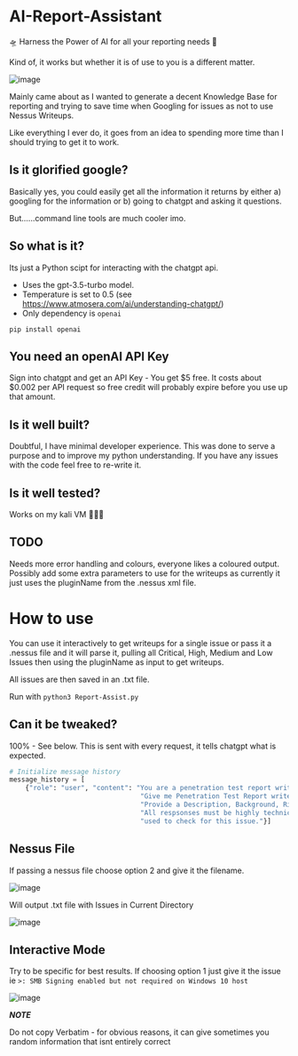 # AI-Report-Assistant
🛸 Harness the Power of AI for all your reporting needs 🚀

Kind of, it works but whether it is of use to you is a different matter.

![image](https://user-images.githubusercontent.com/130473605/231473128-7e828797-f67f-4125-ae62-7554d98c6372.png)

Mainly came about as I wanted to generate a decent Knowledge Base for reporting and trying to save time when Googling for issues as not to use Nessus Writeups.

Like everything I ever do, it goes from an idea to spending more time than I should trying to get it to work.

## Is it glorified google?

Basically yes, you could easily get all the information it returns by either a) googling for the information or b) going to chatgpt and asking it questions. 

But......command line tools are much cooler imo. 

## So what is it?

Its just a Python scipt for interacting with the chatgpt api. 
* Uses the gpt-3.5-turbo model. 
* Temperature is set to 0.5 (see https://www.atmosera.com/ai/understanding-chatgpt/)
* Only dependency is `openai`

`pip install openai`

## You need an openAI API Key

Sign into chatgpt and get an API Key - You get $5 free. It costs about $0.002 per API request so free credit will probably expire before you use up that amount.

## Is it well built?

Doubtful, I have minimal developer experience. This was done to serve a purpose and to improve my python understanding. If you have any issues with the code feel free to re-write it.

## Is it well tested?

Works on my kali VM 🤷🏼‍♂️

## TODO

Needs more error handling and colours, everyone likes a coloured output. Possibly add some extra parameters to use for the writeups as currently it just uses the pluginName from the .nessus xml file. 

# How to use

You can use it interactively to get writeups for a single issue or pass it a .nessus file and it will parse it, pulling all Critical, High, Medium and Low Issues then using the pluginName as input to get writeups. 

All issues are then saved in an .txt file.


Run with `python3 Report-Assist.py`

## Can it be tweaked?

100% - See below. This is sent with every request, it tells chatgpt what is expected. 

```python
# Initialize message history
message_history = [
    {"role": "user", "content": "You are a penetration test report writing technical assistant. "
                                 "Give me Penetration Test Report writeups for each vulnerability I give you. "
                                 "Provide a Description, Background, Risk, Impact and remediaton section. "
                                 "All respsonses must be highly technical in nature. show the commands "
                                 "used to check for this issue."}]
```

## Nessus File
If passing a nessus file choose option 2 and give it the filename.

![image](https://user-images.githubusercontent.com/130473605/231475521-d152fc18-e8e8-4276-ae53-9bc44d368810.png)


Will output .txt file with Issues in Current Directory

![image](https://user-images.githubusercontent.com/130473605/231475990-a2b8c6ef-6c9e-401d-8be2-b8d3bfa3b746.png)


## Interactive Mode

Try to be specific for best results. If choosing option 1 just give it the issue ie `>: SMB Signing enabled but not required on Windows 10 host` 

![image](https://user-images.githubusercontent.com/130473605/231473879-dd3f4980-c455-4a14-881f-119569f04846.png)

***NOTE***

Do not copy Verbatim - for obvious reasons, it can give sometimes you random information that isnt entirely correct
